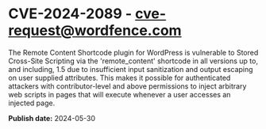 # CVE-2024-2089 - cve-request@wordfence.com

The Remote Content Shortcode plugin for WordPress is vulnerable to Stored Cross-Site Scripting via the 'remote_content' shortcode in all versions up to, and including, 1.5 due to insufficient input sanitization and output escaping on user supplied attributes. This makes it possible for authenticated attackers with contributor-level and above permissions to inject arbitrary web scripts in pages that will execute whenever a user accesses an injected page.

**Publish date:** 2024-05-30
